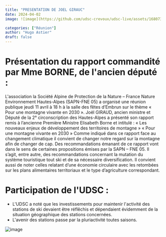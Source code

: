 ```yaml
---
title: "PRESENTATION DE JOEL GIRAUC"
date: 2024-04-02
image: ![image](https://github.com/udsc-crevoux/udsc-live/assets/168073304/99ca91f4-8bca-402a-b254-ce789215bd85)

categories: ["Réunion"]
author: "Hugo Astier"
draft: false
---
```


# Présentation du rapport commandité par Mme BORNE, de l'ancien député :

L'association la Société Alpine de Protection de la Nature – France Nature Environnement Hautes-Alpes (SAPN-FNE 05) a organisé une réunion publique jeudi 11 avril
à 18 h à la salle des fêtes d’Embrun sur le thème « Pour une montagne vivante en 2030 ».
Joël GIRAUD, ancien ministre et Député de la 2° circonscription des Hautes-Alpes a présenté son rapport remis à l’ancienne Première Ministre Elisabeth Borne et intitulé :
« Les nouveaux enjeux de développement des territoires de montagne » « Pour une montagne vivante en 2030 »
Comme indiqué dans ce rapport face au changement climatique il convient de changer notre regard sur la montagne afin de changer de cap. Des recommandations émanant de
ce rapport vont dans le sens de certaines propositions émises par la SAPN – FNE 05. Il s’agit, entre autre, des recommandations concernant la mutation du système touristique
tout ski et de sa nécessaire diversification. Il convient aussi de noter celles relatant d’une économie circulaire avec les retombées sur les plans alimentaires territoriaux et le type
d’agriculture correspondant.

# Participation de l'UDSC :

- L'UDSC a noté que les investissements pour maintenir l'activité des stations de ski devaient être réflêchis et dépendaient évidemment de la situation géographique des stations concernées.
- L'avenir des stations passe par la pluriactivité toutes saisons.


![image](https://github.com/udsc-crevoux/udsc-live/assets/168073304/d5ce15f5-1df7-47c9-910b-74e58b768161)
